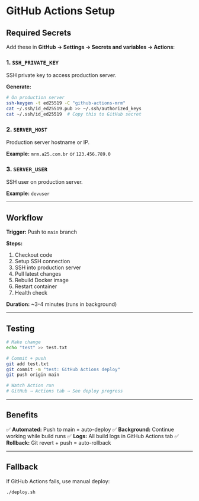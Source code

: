 # GitHub Actions Setup

## Required Secrets

Add these in **GitHub → Settings → Secrets and variables → Actions**:

### 1. `SSH_PRIVATE_KEY`
SSH private key to access production server.

**Generate:**
```bash
# On production server
ssh-keygen -t ed25519 -C "github-actions-mrm"
cat ~/.ssh/id_ed25519.pub >> ~/.ssh/authorized_keys
cat ~/.ssh/id_ed25519  # Copy this to GitHub secret
```

### 2. `SERVER_HOST`
Production server hostname or IP.

**Example:** `mrm.a25.com.br` or `123.456.789.0`

### 3. `SERVER_USER`
SSH user on production server.

**Example:** `devuser`

---

## Workflow

**Trigger:** Push to `main` branch

**Steps:**
1. Checkout code
2. Setup SSH connection
3. SSH into production server
4. Pull latest changes
5. Rebuild Docker image
6. Restart container
7. Health check

**Duration:** ~3-4 minutes (runs in background)

---

## Testing

```bash
# Make change
echo "test" >> test.txt

# Commit + push
git add test.txt
git commit -m "test: GitHub Actions deploy"
git push origin main

# Watch Action run
# GitHub → Actions tab → See deploy progress
```

---

## Benefits

✅ **Automated:** Push to main = auto-deploy
✅ **Background:** Continue working while build runs
✅ **Logs:** All build logs in GitHub Actions tab
✅ **Rollback:** Git revert + push = auto-rollback

---

## Fallback

If GitHub Actions fails, use manual deploy:

```bash
./deploy.sh
```
